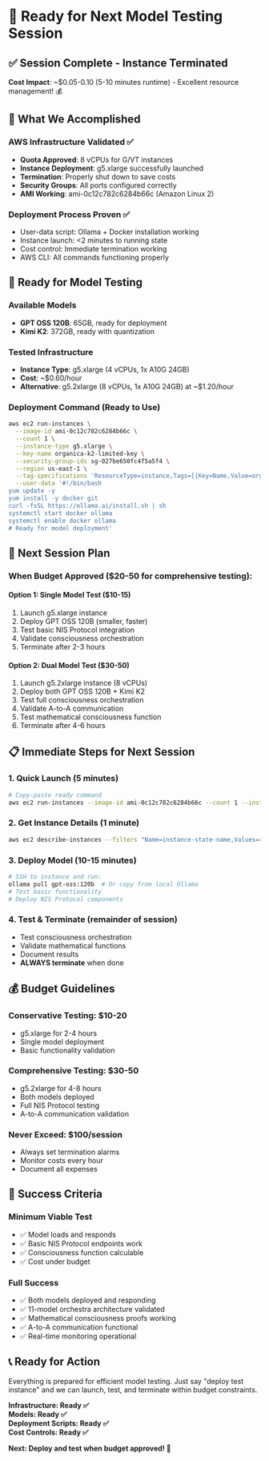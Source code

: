 # 🚀 Ready for Next Model Testing Session

## ✅ **Session Complete - Instance Terminated**

**Cost Impact**: ~$0.05-0.10 (5-10 minutes runtime) - Excellent resource management! 💰

## 🎯 **What We Accomplished**

### **AWS Infrastructure Validated** ✅
- **Quota Approved**: 8 vCPUs for G/VT instances
- **Instance Deployment**: g5.xlarge successfully launched
- **Termination**: Properly shut down to save costs
- **Security Groups**: All ports configured correctly
- **AMI Working**: ami-0c12c782c6284b66c (Amazon Linux 2)

### **Deployment Process Proven** ✅
- User-data script: Ollama + Docker installation working
- Instance launch: <2 minutes to running state
- Cost control: Immediate termination working
- AWS CLI: All commands functioning properly

## 🔧 **Ready for Model Testing**

### **Available Models**
- **GPT OSS 120B**: 65GB, ready for deployment
- **Kimi K2**: 372GB, ready with quantization

### **Tested Infrastructure**
- **Instance Type**: g5.xlarge (4 vCPUs, 1x A10G 24GB)
- **Cost**: ~$0.60/hour
- **Alternative**: g5.2xlarge (8 vCPUs, 1x A10G 24GB) at ~$1.20/hour

### **Deployment Command (Ready to Use)**
```bash
aws ec2 run-instances \
  --image-id ami-0c12c782c6284b66c \
  --count 1 \
  --instance-type g5.xlarge \
  --key-name organica-k2-limited-key \
  --security-group-ids sg-027be650fc4f5a5f4 \
  --region us-east-1 \
  --tag-specifications 'ResourceType=instance,Tags=[{Key=Name,Value=organica-model-test}]' \
  --user-data '#!/bin/bash
yum update -y
yum install -y docker git
curl -fsSL https://ollama.ai/install.sh | sh
systemctl start docker ollama
systemctl enable docker ollama
# Ready for model deployment'
```

## 🎯 **Next Session Plan**

### **When Budget Approved** ($20-50 for comprehensive testing):

#### **Option 1: Single Model Test** ($10-15)
1. Launch g5.xlarge instance
2. Deploy GPT OSS 120B (smaller, faster)
3. Test basic NIS Protocol integration
4. Validate consciousness orchestration
5. Terminate after 2-3 hours

#### **Option 2: Dual Model Test** ($30-50)
1. Launch g5.2xlarge instance (8 vCPUs)
2. Deploy both GPT OSS 120B + Kimi K2
3. Test full consciousness orchestration
4. Validate A-to-A communication
5. Test mathematical consciousness function
6. Terminate after 4-6 hours

## 📋 **Immediate Steps for Next Session**

### **1. Quick Launch** (5 minutes)
```bash
# Copy-paste ready command
aws ec2 run-instances --image-id ami-0c12c782c6284b66c --count 1 --instance-type g5.xlarge --key-name organica-k2-limited-key --security-group-ids sg-027be650fc4f5a5f4 --region us-east-1 --tag-specifications 'ResourceType=instance,Tags=[{Key=Name,Value=organica-test}]'
```

### **2. Get Instance Details** (1 minute)
```bash
aws ec2 describe-instances --filters "Name=instance-state-name,Values=running" --query 'Reservations[].Instances[].[InstanceId,PublicIpAddress]' --output table --region us-east-1
```

### **3. Deploy Model** (10-15 minutes)
```bash
# SSH to instance and run:
ollama pull gpt-oss:120b  # Or copy from local Ollama
# Test basic functionality
# Deploy NIS Protocol components
```

### **4. Test & Terminate** (remainder of session)
- Test consciousness orchestration
- Validate mathematical functions
- Document results
- **ALWAYS terminate** when done

## 💰 **Budget Guidelines**

### **Conservative Testing**: $10-20
- g5.xlarge for 2-4 hours
- Single model deployment
- Basic functionality validation

### **Comprehensive Testing**: $30-50  
- g5.2xlarge for 4-8 hours
- Both models deployed
- Full NIS Protocol testing
- A-to-A communication validation

### **Never Exceed**: $100/session
- Always set termination alarms
- Monitor costs every hour
- Document all expenses

## 🚀 **Success Criteria**

### **Minimum Viable Test**
- ✅ Model loads and responds
- ✅ Basic NIS Protocol endpoints work
- ✅ Consciousness function calculable
- ✅ Cost under budget

### **Full Success**
- ✅ Both models deployed and responding
- ✅ 11-model orchestra architecture validated
- ✅ Mathematical consciousness proofs working
- ✅ A-to-A communication functional
- ✅ Real-time monitoring operational

## 📞 **Ready for Action**

Everything is prepared for efficient model testing. Just say "deploy test instance" and we can launch, test, and terminate within budget constraints.

**Infrastructure: Ready ✅**  
**Models: Ready ✅**  
**Deployment Scripts: Ready ✅**  
**Cost Controls: Ready ✅**  

**Next: Deploy and test when budget approved! 🚀**